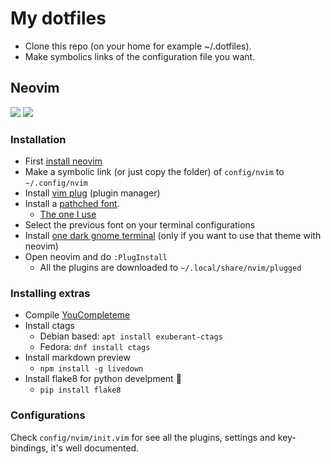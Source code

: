 # My dotfiles

- Clone this repo (on your home for example ~/.dotfiles).
- Make symbolics links of the configuration file you want.

## Neovim

![](https://cloud.githubusercontent.com/assets/4975310/25513658/734edbd4-2b9c-11e7-80f1-6543827bda2b.png)
![](https://cloud.githubusercontent.com/assets/4975310/25513705/f66899f6-2b9c-11e7-951d-cce14eb47705.png)


### Installation

- First [install neovim](https://github.com/neovim/neovim/wiki/Installing-Neovim)
- Make a symbolic link (or just copy the folder) of `config/nvim` to `~/.config/nvim`
- Install [vim plug](https://github.com/junegunn/vim-plug#neovim) (plugin manager)
- Install a [pathched font](https://github.com/ryanoasis/nerd-fonts).
  - [The one I use](https://github.com/ryanoasis/nerd-fonts/blob/master/patched-fonts/DejaVuSansMono/Regular/complete/DejaVu%20Sans%20Mono%20Nerd%20Font%20Complete%20Mono.ttf)
- Select the previous font on your terminal configurations
- Install [one dark gnome terminal](https://github.com/denysdovhan/one-gnome-terminal#instalation) (only if you want to use that theme with neovim)
- Open neovim and do `:PlugInstall`
   - All the plugins are downloaded to `~/.local/share/nvim/plugged`

### Installing extras

- Compile [YouCompleteme](https://github.com/Valloric/YouCompleteMe#installation)
- Install ctags
  - Debian based: `apt install exuberant-ctags`
  - Fedora: `dnf install ctags`
- Install markdown preview
  - `npm install -g livedown`
- Install flake8 for python develpment :snake:
  - `pip install flake8`
  
### Configurations

Check `config/nvim/init.vim` for see all the plugins, settings and key-bindings, it's well documented.

